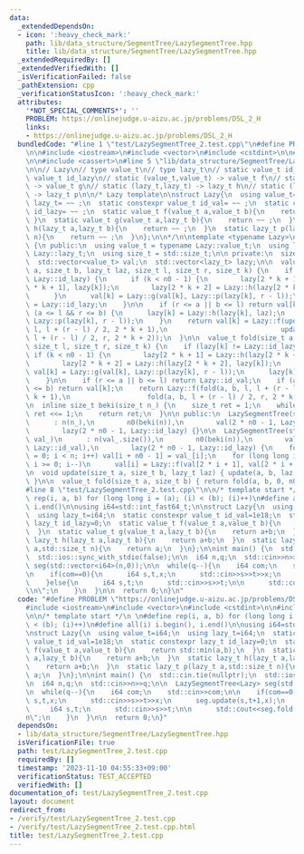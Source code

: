 ```yaml
---
data:
  _extendedDependsOn:
  - icon: ':heavy_check_mark:'
    path: lib/data_structure/SegmentTree/LazySegmentTree.hpp
    title: lib/data_structure/SegmentTree/LazySegmentTree.hpp
  _extendedRequiredBy: []
  _extendedVerifiedWith: []
  _isVerificationFailed: false
  _pathExtension: cpp
  _verificationStatusIcon: ':heavy_check_mark:'
  attributes:
    '*NOT_SPECIAL_COMMENTS*': ''
    PROBLEM: https://onlinejudge.u-aizu.ac.jp/problems/DSL_2_H
    links:
    - https://onlinejudge.u-aizu.ac.jp/problems/DSL_2_H
  bundledCode: "#line 1 \"test/LazySegmentTree_2.test.cpp\"\n#define PROBLEM \"https://onlinejudge.u-aizu.ac.jp/problems/DSL_2_H\"\
    \n\n#include <iostream>\n#include <vector>\n#include <cstdint>\n\n#line 2 \"lib/data_structure/SegmentTree/LazySegmentTree.hpp\"\
    \n\n#include <cassert>\n#line 5 \"lib/data_structure/SegmentTree/LazySegmentTree.hpp\"\
    \n\n// Lazy\n// type value_t\n// type lazy_t\n// static value_t id_val\n// static\
    \ value_t id_lazy\n// static (value_t,value_t) -> value_t f\n// static (value_t,lazy_t)\
    \ -> value_t g\n// static (lazy_t,lazy_t) -> lazy_t h\n// static (lazy_t,size_t)\
    \ -> lazy_t p\n\n/* Lazy template\n\nstruct Lazy{\n  using value_t= ~~ ;\n  using\
    \ lazy_t= ~~ ;\n  static constexpr value_t id_val= ~~ ;\n  static constexpr lazy_t\
    \ id_lazy= ~~ ;\n  static value_t f(value_t a,value_t b){\n    return ~~ ;\n \
    \ }\n  static value_t g(value_t a,lazy_t b){\n    return ~~ ;\n  }\n  static lazy_t\
    \ h(lazy_t a,lazy_t b){\n    return ~~ ;\n  }\n  static lazy_t p(lazy_t a,std::size_t\
    \ n){\n    return ~~ ;\n  }\n};\n\n*/\n\ntemplate <typename Lazy>\nclass LazySegmentTree\
    \ {\n public:\n  using value_t = typename Lazy::value_t;\n  using lazy_t = typename\
    \ Lazy::lazy_t;\n  using size_t = std::size_t;\n\n private:\n  size_t n, n0;\n\
    \  std::vector<value_t> val;\n  std::vector<lazy_t> lazy;\n\n  value_t update(size_t\
    \ a, size_t b, lazy_t laz, size_t l, size_t r, size_t k) {\n    if (lazy[k] !=\
    \ Lazy::id_lazy) {\n      if (k < n0 - 1) {\n        lazy[2 * k + 1] = Lazy::h(lazy[2\
    \ * k + 1], lazy[k]);\n        lazy[2 * k + 2] = Lazy::h(lazy[2 * k + 2], lazy[k]);\n\
    \      }\n      val[k] = Lazy::g(val[k], Lazy::p(lazy[k], r - l));\n      lazy[k]\
    \ = Lazy::id_lazy;\n    }\n\n    if (r <= a || b <= l) return val[k];\n    if\
    \ (a <= l && r <= b) {\n      lazy[k] = Lazy::h(lazy[k], laz);\n      return Lazy::g(val[k],\
    \ Lazy::p(lazy[k], r - l));\n    }\n    return val[k] = Lazy::f(update(a, b, laz,\
    \ l, l + (r - l) / 2, 2 * k + 1),\n                            update(a, b, laz,\
    \ l + (r - l) / 2, r, 2 * k + 2));\n  }\n\n  value_t fold(size_t a, size_t b,\
    \ size_t l, size_t r, size_t k) {\n    if (lazy[k] != Lazy::id_lazy) {\n     \
    \ if (k < n0 - 1) {\n        lazy[2 * k + 1] = Lazy::h(lazy[2 * k + 1], lazy[k]);\n\
    \        lazy[2 * k + 2] = Lazy::h(lazy[2 * k + 2], lazy[k]);\n      }\n     \
    \ val[k] = Lazy::g(val[k], Lazy::p(lazy[k], r - l));\n      lazy[k] = Lazy::id_lazy;\n\
    \    }\n\n    if (r <= a || b <= l) return Lazy::id_val;\n    if (a <= l && r\
    \ <= b) return val[k];\n    return Lazy::f(fold(a, b, l, l + (r - l) / 2, 2 *\
    \ k + 1),\n                   fold(a, b, l + (r - l) / 2, r, 2 * k + 2));\n  }\n\
    \n  inline size_t beki(size_t n_) {\n    size_t ret = 1;\n    while (ret < n_)\
    \ ret <<= 1;\n    return ret;\n  }\n\n public:\n  LazySegmentTree(size_t n_)\n\
    \      : n(n_),\n        n0(beki(n)),\n        val(2 * n0 - 1, Lazy::id_val),\n\
    \        lazy(2 * n0 - 1, Lazy::id_lazy) {}\n\n  LazySegmentTree(std::vector<value_t>\
    \ val_)\n      : n(val_.size()),\n        n0(beki(n)),\n        val(2 * n0 - 1,\
    \ Lazy::id_val),\n        lazy(2 * n0 - 1, Lazy::id_lazy) {\n    for (size_t i\
    \ = 0; i < n; i++) val[i + n0 - 1] = val_[i];\n    for (long long i = n0 - 2;\
    \ i >= 0; i--)\n      val[i] = Lazy::f(val[2 * i + 1], val[2 * i + 2]);\n  }\n\
    \n  void update(size_t a, size_t b, lazy_t laz) { update(a, b, laz, 0, n0, 0);\
    \ }\n\n  value_t fold(size_t a, size_t b) { return fold(a, b, 0, n0, 0); }\n};\n\
    #line 8 \"test/LazySegmentTree_2.test.cpp\"\n\n/* template start */\n \n#define\
    \ rep(i, a, b) for (long long i = (a); (i) < (b); (i)++)\n#define all(i) i.begin(),\
    \ i.end()\n\nusing i64=std::int_fast64_t;\n\nstruct Lazy{\n  using value_t=i64;\n\
    \  using lazy_t=i64;\n  static constexpr value_t id_val=1e18;\n  static constexpr\
    \ lazy_t id_lazy=0;\n  static value_t f(value_t a,value_t b){\n    return std::min(a,b);\n\
    \  }\n  static value_t g(value_t a,lazy_t b){\n    return a+b;\n  }\n  static\
    \ lazy_t h(lazy_t a,lazy_t b){\n    return a+b;\n  }\n  static lazy_t p(lazy_t\
    \ a,std::size_t n){\n    return a;\n  }\n};\n\nint main() {\n  std::cin.tie(nullptr);\n\
    \  std::ios::sync_with_stdio(false);\n\n  i64 n,q;\n  std::cin>>n>>q;\n\n  LazySegmentTree<Lazy>\
    \ seg(std::vector<i64>(n,0));\n\n  while(q--){\n    i64 com;\n    std::cin>>com;\n\
    \n    if(com==0){\n      i64 s,t,x;\n      std::cin>>s>>t>>x;\n      seg.update(s,t+1,x);\n\
    \    }else{\n      i64 s,t;\n      std::cin>>s>>t;\n\n      std::cout<<seg.fold(s,t+1)<<\"\
    \\n\";\n    }\n  }\n\n  return 0;\n}\n"
  code: "#define PROBLEM \"https://onlinejudge.u-aizu.ac.jp/problems/DSL_2_H\"\n\n\
    #include <iostream>\n#include <vector>\n#include <cstdint>\n\n#include \"../lib/data_structure/SegmentTree/LazySegmentTree.hpp\"\
    \n\n/* template start */\n \n#define rep(i, a, b) for (long long i = (a); (i)\
    \ < (b); (i)++)\n#define all(i) i.begin(), i.end()\n\nusing i64=std::int_fast64_t;\n\
    \nstruct Lazy{\n  using value_t=i64;\n  using lazy_t=i64;\n  static constexpr\
    \ value_t id_val=1e18;\n  static constexpr lazy_t id_lazy=0;\n  static value_t\
    \ f(value_t a,value_t b){\n    return std::min(a,b);\n  }\n  static value_t g(value_t\
    \ a,lazy_t b){\n    return a+b;\n  }\n  static lazy_t h(lazy_t a,lazy_t b){\n\
    \    return a+b;\n  }\n  static lazy_t p(lazy_t a,std::size_t n){\n    return\
    \ a;\n  }\n};\n\nint main() {\n  std::cin.tie(nullptr);\n  std::ios::sync_with_stdio(false);\n\
    \n  i64 n,q;\n  std::cin>>n>>q;\n\n  LazySegmentTree<Lazy> seg(std::vector<i64>(n,0));\n\
    \n  while(q--){\n    i64 com;\n    std::cin>>com;\n\n    if(com==0){\n      i64\
    \ s,t,x;\n      std::cin>>s>>t>>x;\n      seg.update(s,t+1,x);\n    }else{\n \
    \     i64 s,t;\n      std::cin>>s>>t;\n\n      std::cout<<seg.fold(s,t+1)<<\"\\\
    n\";\n    }\n  }\n\n  return 0;\n}"
  dependsOn:
  - lib/data_structure/SegmentTree/LazySegmentTree.hpp
  isVerificationFile: true
  path: test/LazySegmentTree_2.test.cpp
  requiredBy: []
  timestamp: '2023-11-10 04:55:33+09:00'
  verificationStatus: TEST_ACCEPTED
  verifiedWith: []
documentation_of: test/LazySegmentTree_2.test.cpp
layout: document
redirect_from:
- /verify/test/LazySegmentTree_2.test.cpp
- /verify/test/LazySegmentTree_2.test.cpp.html
title: test/LazySegmentTree_2.test.cpp
---
```

